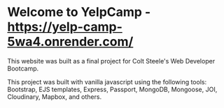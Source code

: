 # Welcome to YelpCamp - https://yelp-camp-5wa4.onrender.com/

This website was built as a final project for Colt Steele's Web Developer Bootcamp.

This project was built with vanilla javascript using the following tools: Bootstrap, EJS templates, Express, Passport, MongoDB, Mongoose, JOI, Cloudinary, Mapbox, and others.
